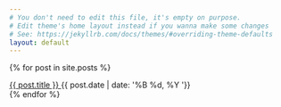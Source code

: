```yaml
---
# You don't need to edit this file, it's empty on purpose.
# Edit theme's home layout instead if you wanna make some changes
# See: https://jekyllrb.com/docs/themes/#overriding-theme-defaults
layout: default
---
```

{% for post in site.posts %}
<div class="post-preview">
<span class="post-title alignable pull-left">
<a class="post-link underline" href="{{ post.url | prepend: site.baseurl }}">
{{ post.title }}
</a>
</span>
<span class="post-time alignable pull-right">
<time>{{ post.date | date: '%B %d, %Y '}}</time>
</span>
<div style="clear:both"></div>
</div>
{% endfor %}
